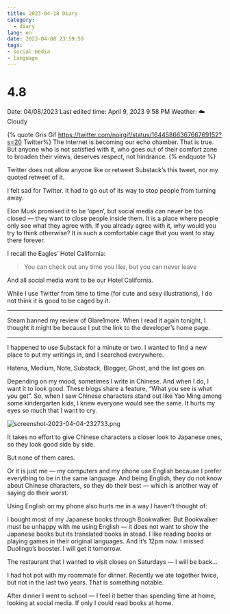 ```yaml
---
title: 2023-04-18 Diary
category:
  - diary
lang: en
date: 2023-04-08 23:59:59
tags:
- social media
- language
---
```


# 4.8

Date: 04/08/2023
Last edited time: April 9, 2023 9:58 PM
Weather: ☁️Cloudy

{% quote Gris Gif https://twitter.com/noirgif/status/1644586636766769152?s=20 Twitter%}
The Internet is becoming our echo chamber. That is true. But anyone who is not satisfied with it, who goes out of their comfort zone to broaden their views, deserves respect, not hindrance.
{% endquote %}

Twitter does not allow anyone like or retweet Substack’s this tweet, nor my quoted retweet of it.

I felt sad for Twitter. It had to go out of its way to stop people from turning away.

Elon Musk promised it to be ‘open’, but social media can never be too closed — they want to close people inside them. It is a place where people only see what they agree with. If you already agree with it, why would you try to think otherwise? It is such a comfortable cage that you want to stay there forever.

I recall the Eagles’ Hotel California:

> You can check out any time you like, but you can never leave

And all social media want to be our Hotel California.

While I use Twitter from time to time (for cute and sexy illustrations), I do not think it is good to be caged by it.

---

Steam banned my review of Glare1more. When I read it again tonight, I thought it might be because I put the link to the developer’s home page.

---

I happened to use Substack for a minute or two. I wanted to find a new place to put my writings in, and I searched everywhere.

Hatena, Medium, Note, Substack, Blogger, Ghost, and the list goes on.

Depending on my mood, sometimes I write in Chinese. And when I do, I want it to look good. These blogs share a feature, “What you see is what you get”. So, when I saw Chinese characters stand out like Yao Ming among some kindergarten kids, I knew everyone would see the same. It hurts my eyes so much that I want to cry.

![screenshot-2023-04-04-232733.png](/assets/image/screenshot-2023-04-04-232733.png)

It takes no effort to give Chinese characters a closer look to Japanese ones, so they look good side by side.

But none of them cares.

Or it is just me — my computers and my phone use English because I prefer everything to be in the same language. And being English, they do not know about Chinese characters, so they do their best — which is another way of saying do their worst.

Using English on my phone also hurts me in a way I haven’t thought of:

I bought most of my Japanese books through Bookwalker. But Bookwalker must be unhappy with me using English — it does not want to show the Japanese books but its translated books in stead. I like reading books or playing games in their original languages.
And it’s 12pm now. I missed Duolingo’s booster. I will get it tomorrow.

The restaurant that I wanted to visit closes on Saturdays — I will be back…

I had hot pot with my roommate for dinner. Recently we ate together twice, but not in the last two years. That is something notable.

After dinner I went to school — I feel it better than spending time at home, looking at social media. If only I could read books at home.
